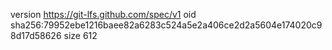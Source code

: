 version https://git-lfs.github.com/spec/v1
oid sha256:79952ebe1216baee82a6283c524a5e2a406ce2d2a5604e174020c98d17d58626
size 612
